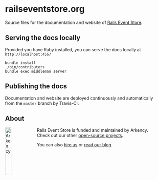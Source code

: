 # railseventstore.org

Source files for the documentation and website of [Rails Event Store](https://railseventstore.org).

## Serving the docs locally

Provided you have Ruby installed, you can serve the docs locally at `http://localhost:4567`

```
bundle install
./bin/contributors
bundle exec middleman server
```

## Publishing the docs

Documentation and website are deployed continuously and automatically from the `master` branch by Travis-CI.

## About

<img src="http://arkency.com/images/arkency.png" alt="Arkency" width="20%" align="left" />

Rails Event Store is funded and maintained by Arkency. Check out our other [open-source projects](https://github.com/arkency).

You can also [hire us](http://arkency.com) or [read our blog](http://blog.arkency.com).
